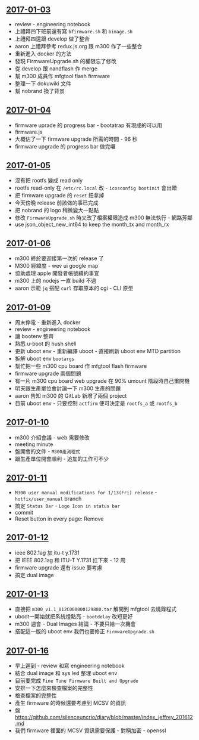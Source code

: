 
[2017-01-03](https://github.com/silenceuncrio/diary/wiki/20170103_jeffrey)
---
- review - engineering notebook
- 上禮拜四下班前還有寫 `bfirmware.sh` 和 `bimage.sh`
- 上禮拜四還跟 develop 做了整合
- aaron 上禮拜參考 redux.js.org 跟 m300 作了一些整合
- 重新進入 docker 的方法
- 發現 FirmwareUpgrade.sh 的權限忘了修改
- 從 develop 跟 nandflash 作 merge
- 幫 m300 成員作 mfgtool flash firmware
- 整理一下 dokuwiki 文件
- 幫 nobrand 換了背景

[2017-01-04](https://github.com/silenceuncrio/diary/wiki/20170104_jeffrey)
---
- firmware uprade 的 progress bar - bootatrap 有現成的可以用
- firmware.js
- 大概估了一下 firmware upgrade 所需的時間 - 96 秒
- firmware upgrade 的 progress bar 做完囉

[2017-01-05](https://github.com/silenceuncrio/diary/wiki/20170105_jeffrey)
---
- 沒有把 rootfs 變成 read only
- rootfs read-only 在 `/etc/rc.local` 改 - `icosconfig bootinit` 會出錯
- 把 firmware upgrade 的 `reset` 鈕拿掉
- 今天傍晚 release 前該做的事已完成
- 把 nobrand 的 logo 稍微變大一點點
- 修改 `FirmwareUpgrade.sh` 時又改了檔案權限造成 m300 無法執行 - 網路芳鄰
- use json_object_new_int64 to keep the month_tx and month_rx

[2017-01-06](https://github.com/silenceuncrio/diary/wiki/20170106_jeffrey)
---
- m300 終於要迎接第一次的 release 了
- M300 經緯度 - wev ui google map
- 協助處理 apple 開發者帳號續約事宜
- m300 上的 nodejs 一直 build 不過
- aaron 示範 `jq` 搭配 `curl` 存取原本的 cgi - CLI 原型

[2017-01-09](https://github.com/silenceuncrio/diary/wiki/20170109_jeffrey)
---
- 周末停電 - 重新進入 docker
- review - engineering notebook
- 讓 bootenv 整齊
- 熟悉 u-boot 的 hush shell
- 更新 uboot env - 重新編譯 uboot - 直接刷新 uboot env MTD partition
- 拆解 uboot env `bootargs`
- 幫忙把一些 m300 cpu board 作 mfgtool flash firmware
- firmware upgrade 兩個問題
- 有一片 m300 cpu board web upgrade 在 90% umount 階段時自己重開機
- 明天跟生產單位會討論一下 m300 生產的問題
- aaron 告知 m300 的 GitLab 新增了兩個 project
- 目前 uboot env - 只要控制 `actfirm` 便可決定是 `rootfs_a` 或 `rootfs_b`

[2017-01-10](https://github.com/silenceuncrio/diary/wiki/20170110_jeffrey)
---
- m300 介紹會議 - web 需要修改
- meeting minute
- 盤開會的文件 - `M300產測程式`
- 跟生產單位開會順利 - 追加的工作可不少

[2017-01-11](https://github.com/silenceuncrio/diary/wiki/20170111_jeffrey)
---
- `M300 user manual modifications for 1/13(Fri) release` - `hotfix/user_manual` branch
- 搞定 `Status Bar` - `Logo Icon in status bar`
- commit
- Reset button in every page: Remove

[2017-01-12](https://github.com/silenceuncrio/diary/wiki/20170112_jeffrey)
---
- ieee 802.1ag 加 itu-t y.1731
- 把 IEEE 802.1ag 和 ITU-T Y.1731 扛下來 - 12 周
- firmware upgrade 還有 issue 要考慮
- 搞定 dual image

[2017-01-13](https://github.com/silenceuncrio/diary/wiki/20170113_jeffrey)
---
- 直接把 `m300_v1.1_012C000000129880.tar` 解開到 mfgtool 去燒錄程式
- uboot一開始就把系統燈點亮 - `bootdelay` 改短更好
- m300 週會 - Dual Images 結論 - 不要只給一次機會
- 搭配這一版的 uboot env 我們也要修正 `FirmwareUpgrade.sh`

[2017-01-16](https://github.com/silenceuncrio/diary/wiki/20170116_jeffrey)
---
- 早上遲到 - review 和寫 engineering notebook
- 結合 dual image 和 sys led 整理 uboot env
- 目前要完成 `Fine Tune Firmware Built and Upgrade`
- 安排一下怎麼來檢查檔案的完整性
- 檢查檔案的完整性
- 產生 firmware 的時候還要考慮到 MCSV 的資訊
- 盤 https://github.com/silenceuncrio/diary/blob/master/index_jeffrey_201612.md
- 我們 firmware 裡面的 MCSV 資訊需要保護 - 對稱加密 - openssl
